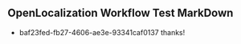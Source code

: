 ## OpenLocalization Workflow Test MarkDown
* baf23fed-fb27-4606-ae3e-93341caf0137 thanks!

<!--HONumber=Jul16_HO5-->


